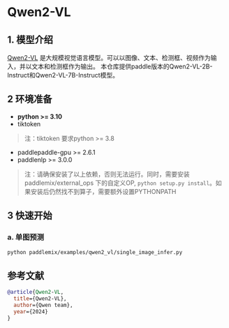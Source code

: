 # Qwen2-VL

## 1. 模型介绍

[Qwen2-VL](https://qwenlm.github.io/blog/qwen2-vl/) 是大规模视觉语言模型。可以以图像、文本、检测框、视频作为输入，并以文本和检测框作为输出。
本仓库提供paddle版本的Qwen2-VL-2B-Instruct和Qwen2-VL-7B-Instruct模型。


## 2 环境准备
- **python >= 3.10**
- tiktoken
> 注：tiktoken 要求python >= 3.8
- paddlepaddle-gpu >= 2.6.1
- paddlenlp >= 3.0.0

> 注：请确保安装了以上依赖，否则无法运行。同时，需要安装 paddlemix/external_ops 下的自定义OP, `python setup.py install`。如果安装后仍然找不到算子，需要额外设置PYTHONPATH

## 3 快速开始

### a. 单图预测
```bash
python paddlemix/examples/qwen2_vl/single_image_infer.py
```


## 参考文献
```BibTeX
@article{Qwen2-VL,
  title={Qwen2-VL},
  author={Qwen team},
  year={2024}
}
```
